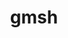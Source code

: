 ---
title: "gmsh"
layout: cache
categories: [package, v0.21.1]
meta: {"versions": ["4.8.4"], "compilers": ["gcc@=11.4.0"], "oss": ["ubuntu20.04"], "platforms": ["linux"], "targets": ["x86_64_v3"], "stacks": ["e4s", "root"], "num_specs": 1, "num_specs_by_stack": {"e4s": 1, "root": 1}}
spec_details: [{"hash": "niotlkdlpe7bupj62rl4vpvicod77gkx", "compiler": "gcc@=11.4.0", "versions": ["4.8.4"], "os": "ubuntu20.04", "platform": "linux", "target": "x86_64_v3", "variants": ["+alglib", "build_system=cmake", "build_type=Release", "~cairo", "+cgns", "+compression", "~eigen", "~external", "+fltk", "generator=make", "+gmp", "~hdf5", "~ipo", "+med", "+metis", "+mmg", "+mpi", "+netgen", "+oce", "~opencascade", "~openmp", "~petsc", "~privateapi", "+shared", "~slepc", "+tetgen", "+voropp"], "stacks": ["e4s", "root"], "size": "-", "tarball": "https://binaries.spack.io/releases/v0.21.1/build_cache/linux-ubuntu20.04-x86_64_v3/gcc-11.4.0/gmsh-4.8.4/linux-ubuntu20.04-x86_64_v3-gcc-11.4.0-gmsh-4.8.4-niotlkdlpe7bupj62rl4vpvicod77gkx.spack"}]
---
